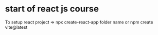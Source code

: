 # start of react js course
To setup react project => npx create-react-app folder name   or npm create vite@latest
